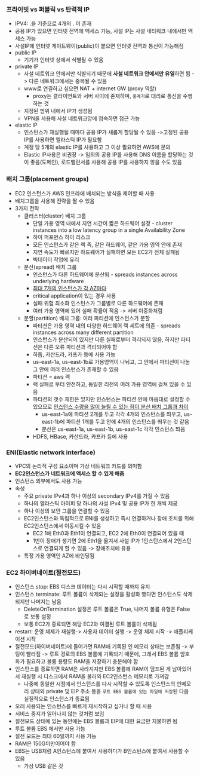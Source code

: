 ### 프라이빗 vs 퍼블릭 vs 탄력적 IP
- IPV4: .을 기준으로 4개의 . 이 존재
- 공용 IP가 있으면 인터넷 전역에 액세스 가능, 사설 IP는 사설 네티워크 내에서만 액세스 가능
- 사설IP에 인터넷 게이트웨이(public)이 붙으면 인터넷 전역과 통신이 가능해짐
- public IP
	- 기기가 인터넷 상에서 식별될 수 있음
- private IP
	- 사설 네트워크 안에서만 식별되기 때문에 **사설 네트워크 안에서만 유일**하면 됨 -> 다른 네트워크에서는 중복될 수 있음
	- www로 연결하고 싶으면 NAT + internet GW (proxy 역할)
		- proxy는 클라이언트와 서버 사이에 존재하며, `중계기`로 대리로 통신을 수행하는 것
	- 지정된 범위 내에서 IP가 생성됨
	- VPN을 사용해 사설 네트워크망에 접속하면 접근 가능
- elastic IP
	- 인스턴스가 재실행될 때마다 공용 IP가 새롭게 할당될 수 있음 ->고정된 공용 IP를 사용하면 엘라스틱 IP가 필요함
	- 계정 당 5개의 elastic IP를 사용하고 그 이상 필요하면 AWS에 문의
	- Elastic IP사용은 비권장 -> 임의의 공용 IP를 사용해 DNS 이름을 할당하는 것이 좋음(도메인), 로드밸런서를 사용해 공용 IP를 사용하지 않을 수도 있음
### 배치 그룹(placement groups)
- EC2 인스턴스가 AWS 인프라에 배치되는 방식을 제어할 때 사용
- 배치그룹을 사용해 전략을 짤 수 있음
- 3가지 전략
	- 클러스터(cluster) 배치 그룹
		- 단일 가용 영역 내에서 지연 시간이 짧은 하드웨어 설정 - cluster instances into a low latency group in a single Availability Zone
		- 하이 퍼포먼스 하이 리스크
		- 모든 인스턴스가 같은 랙 즉, 같은 하드웨어, 같은 가용 영역 안에 존재
		- 지연 속도가 빠르지만 하드웨어가 실패하면 모든 EC2가 전체 실패됨
		- 빅데이터 작업에 유리
	- 분산(spread) 배치 그룹
		- 인스턴스가 다른 하드웨어에 분산됨 - spreads instances across underlying hardware
		- <u>최대 7개의 인스턴스가 각 AZ마다</u>
		- critical application이 있는 경우 사용
		- 실패 위험 최소화 인스턴스가 그룹별로 다른 하드웨어에 존재
		- 여러 가용 영역에 있어 실패 확률이 적음 -> 서버 이중화처럼
	- 분할(partition) 배치 그룹:  여러 파티션에 인스턴스가 분할
		- 파티션은 가용 영역 내의 다양한 하드웨어 랙 세트에 의존 - spreads instances across many different partition
		- 인스턴스가 분산되어 있지만 다른 실패로부터 격리되지 않음, 하지만 파티션은 다른 오류 파티션과 격리되어야 함
		- 하둡, 카산드라, 카프카 등에 사용 가능
		- us-east-1a, us-east-1b로 가용영역이 나뉘고,  그 안에서 파티션이 나눔 그 안에 여러 인스턴스가 존재할 수 있음 
		- 파티션 = aws 랙
		- 랙 실패로 부터 안전하고, 동일한 리전의 여러 가용 영역에 걸쳐 있을 수 있음
		- 파티션의 갯수 제한은 있지만 인스턴스는 파티션 안에 마음대로 설정할 수 있으므로 <u>인스턴스 수량을 많이 늘릴 수 있는 점이 분산 배치 그룹과 차이</u>
			- us-east-1a에 파티션 2개를 두고 각각 4개의 인스턴스를 띄우고, us-east-1b에 파티션 1개를 두고 안에 4개의 인스턴스를 띄우는 것 같음
			- 분산은 us-east-1a, us-east-1b, us-east-1c 각각 인스턴스 띄움
		- HDFS, HBase, 카산드라, 카프카 등에 사용
### ENI(Elastic network interface)
- VPC의 논리적 구성 요소이며 가상 네트워크 카드를 의미함
- **EC2인스턴스가 네트워크에 액세스 할 수 있게 해줌**
- 인스턴스 외부에서도 사용 가능
- 속성
	- 주요 private IPv4과 하나 이상의 secondary IPv4를 가질 수 있음
	- 하나의 엘라스틱 아이피 당 하나의 사설 IPv4 및 공용 IP가 한 개씩 제공
	- 하나 이상의 보안 그룹을 연결할 수 있음
	- EC2인스턴스와 독립적으로 ENI를 생성하고 즉시 연결하거나 장애 조치를 위해 EC2인스턴스에서 이동시킬 수 있음
		- EC2 1에 Eth0과 Eth1이 연결되고, EC2 2에 Eth0이 연결되어 있을 때
		- 1번이 장애가 생기면 2에 Eth1을 옮겨서 사설 IP가 1인스턴스에서 2인스턴스로 연결되게 할 수 있음 -> 장애조치에 유용
	- 특정 가용 영역인 AZ에 바인딩됨
### EC2 하이버네이트(절전모드)
- 인스턴스 stop: EBS 디스크 데이터는 다시 시작할 때까지 유지
- 인스턴스 terminate: 루트 볼륨이 삭제되는 설정을 활성화 했다면 인스턴스도 삭제되지만 나머지는 남음
	- DeleteOnTermination 설정은 루트 볼륨은 True, 나머지 볼륨 유형은 False로 보통 설정
	- 보통 EC2가 종료되면 해당 EC2와 여결된 루트 볼륨이 삭제됨 
- restart: 운영 체제가  재실행-> 사용자 데이터 실행 -> 운영 체제 시작 -> 애플리케이션 시작
- 절전모드(하이버네이트)에 들어가면 RAM에 기록된 인 메모리 상태는 보존됨 -> 부팅이 빨라짐 -> 루트 경로의 EBS 볼륨에 기록되기 때문에, 그래서 EBS 볼륨 암호화가 필요하고 볼륨 용량도 RAM을 저장하기 충분해야 함
- 인스턴스를 종료하면 RAM은 사라지지만 EBS 볼륨에 RAM이 덤프된 게 남아있어서 재실행 시 디스크에서 RAM을 불러와 EC2인스턴스 메모리로 가져감
	- 나중에 동일한 시점에서 인스턴스를 다시 시작할 수 있도록 인스턴스의 인메모리 상태와 private 및 EIP 주소 등을 `루트 EBS 볼륨에 있는 파일에 저장`된 다음 실질적으로 인스턴스가 종료됨
- 오래 사용되는 인스턴스를 빠르게 재시작하고 싶거나 할 때 사용
- 서비스 중지가 일어나지 않는 것처럼 보임
- 절전모드 상태에 있는 동안에는 EBS 볼륨과 EIP에 대한 요금만 지불하면 됨
- 루트 볼륨 EBS 에서만 사용 가능
- 절전 모드는 최대 60일까지 사용 가능
- RAM은 150G미만이어야 함
- EBS는 USB처럼 A인스턴스에 붙여서 사용하다가 B인스턴스에 붙여서 사용할 수 있음
	- 가상 USB 같은 것
